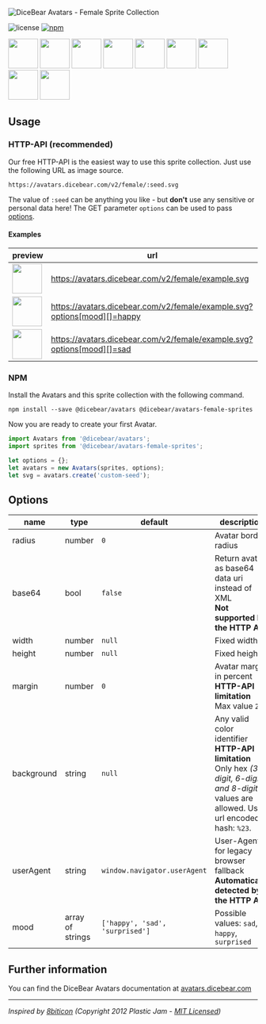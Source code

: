 ![DiceBear Avatars - Female Sprite Collection](https://raw.githubusercontent.com/DiceBear/avatars/master/packages/avatars-female-sprites/banner.svg?sanitize=true)

![license](https://img.shields.io/npm/l/@dicebear/avatars-female-sprites.svg?style=flat-square)
[![npm](https://img.shields.io/npm/v/@dicebear/avatars-female-sprites.svg?style=flat-square)](https://www.npmjs.com/package/@dicebear/avatars-female-sprites)

<p>
    <img src="https://avatars.dicebear.com/v2/female/1.svg" width="60" />
    <img src="https://avatars.dicebear.com/v2/female/2.svg" width="60" />
    <img src="https://avatars.dicebear.com/v2/female/3.svg" width="60" />
    <img src="https://avatars.dicebear.com/v2/female/4.svg" width="60" />
    <img src="https://avatars.dicebear.com/v2/female/5.svg" width="60" />
    <img src="https://avatars.dicebear.com/v2/female/6.svg" width="60" />
    <img src="https://avatars.dicebear.com/v2/female/7.svg" width="60" />
    <img src="https://avatars.dicebear.com/v2/female/8.svg" width="60" />
    <img src="https://avatars.dicebear.com/v2/female/9.svg" width="60" />
</p>

## Usage

### HTTP-API (recommended)

Our free HTTP-API is the easiest way to use this sprite collection. Just use the following URL as image source.

    https://avatars.dicebear.com/v2/female/:seed.svg

The value of `:seed` can be anything you like - but **don't** use any sensitive or personal data here! The GET parameter
`options` can be used to pass [options](#options).

#### Examples

| preview                                                                                           | url                                                                      |
| ------------------------------------------------------------------------------------------------- | ------------------------------------------------------------------------ |
| <img src="https://avatars.dicebear.com/v2/female/example.svg" width="60" />                       | https://avatars.dicebear.com/v2/female/example.svg                       |
| <img src="https://avatars.dicebear.com/v2/female/example.svg?options[mood][]=happy" width="60" /> | https://avatars.dicebear.com/v2/female/example.svg?options[mood][]=happy |
| <img src="https://avatars.dicebear.com/v2/female/example.svg?options[mood][]=sad" width="60" />   | https://avatars.dicebear.com/v2/female/example.svg?options[mood][]=sad   |

### NPM

Install the Avatars and this sprite collection with the following command.

    npm install --save @dicebear/avatars @dicebear/avatars-female-sprites

Now you are ready to create your first Avatar.

```js
import Avatars from '@dicebear/avatars';
import sprites from '@dicebear/avatars-female-sprites';

let options = {};
let avatars = new Avatars(sprites, options);
let svg = avatars.create('custom-seed');
```

## Options

| name       | type             | default                         | description                                                                                                                                       |
| ---------- | ---------------- | ------------------------------- | ------------------------------------------------------------------------------------------------------------------------------------------------- |
| radius     | number           | `0`                             | Avatar border radius                                                                                                                              |
| base64     | bool             | `false`                         | Return avatar as base64 data uri instead of XML <br> **Not supported by the HTTP API**                                                            |
| width      | number           | `null`                          | Fixed width                                                                                                                                       |
| height     | number           | `null`                          | Fixed height                                                                                                                                      |
| margin     | number           | `0`                             | Avatar margin in percent<br> **HTTP-API limitation** Max value `25`                                                                               |
| background | string           | `null`                          | Any valid color identifier<br> **HTTP-API limitation** Only hex _(3-digit, 6-digit and 8-digit)_ values are allowed. Use url encoded hash: `%23`. |
| userAgent  | string           | `window.navigator.userAgent`    | User-Agent for legacy browser fallback<br> **Automatically detected by the HTTP API**                                                             |
| mood       | array of strings | `['happy', 'sad', 'surprised']` | Possible values: `sad`, `happy`, `surprised`                                                                                                      |

## Further information

You can find the DiceBear Avatars documentation at [avatars.dicebear.com](https://avatars.dicebear.com)

---

_Inspired by [8biticon](https://github.com/matveyco/8biticon) (Copyright 2012 Plastic Jam - [MIT Licensed](https://github.com/matveyco/8biticon/blob/dfe624da950fb2f8c43e1151c380d333c2b12225/old_python/LICENSE))_

